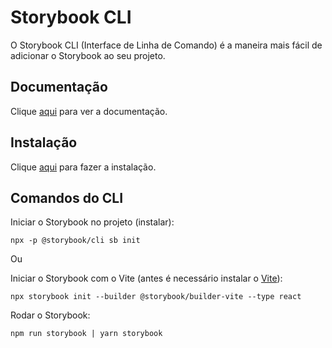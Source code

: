 # Storybook CLI

O Storybook CLI (Interface de Linha de Comando) é a maneira mais fácil de adicionar o Storybook ao seu projeto.

## Documentação

Clique [aqui](https://github.com/storybookjs/storybook) para ver a documentação.

## Instalação

Clique [aqui](https://www.npmjs.com/package/@storybook/cli) para fazer a instalação.

## Comandos do CLI

Iniciar o Storybook no projeto (instalar):

```
npx -p @storybook/cli sb init
```

Ou

Iniciar o Storybook com o Vite (antes é necessário instalar o [Vite](vite.md)):

```
npx storybook init --builder @storybook/builder-vite --type react
```

Rodar o Storybook:

```
npm run storybook | yarn storybook
```